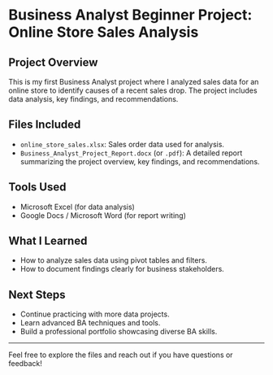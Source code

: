 # Business Analyst Beginner Project: Online Store Sales Analysis

## Project Overview  
This is my first Business Analyst project where I analyzed sales data for an online store to identify causes of a recent sales drop. The project includes data analysis, key findings, and recommendations.

## Files Included  
- `online_store_sales.xlsx`: Sales order data used for analysis.  
- `Business_Analyst_Project_Report.docx` (or `.pdf`): A detailed report summarizing the project overview, key findings, and recommendations.

## Tools Used  
- Microsoft Excel (for data analysis)  
- Google Docs / Microsoft Word (for report writing)

## What I Learned  
- How to analyze sales data using pivot tables and filters.  
- How to document findings clearly for business stakeholders.

## Next Steps  
- Continue practicing with more data projects.  
- Learn advanced BA techniques and tools.  
- Build a professional portfolio showcasing diverse BA skills.

---

Feel free to explore the files and reach out if you have questions or feedback!
